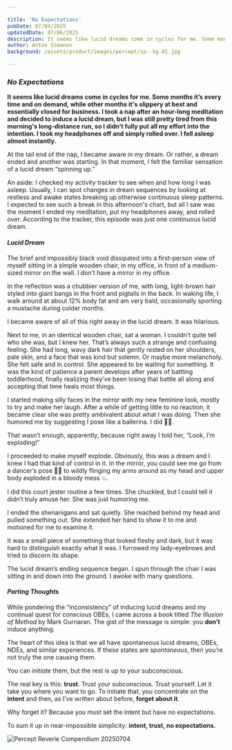 ```yaml
---

title: 'No Expectations'
pubDate: 07/04/2025
updatedDate: 07/06/2025
description: It seems like lucid dreams come in cycles for me. Some months it’s every time and on demand, while other months it's slippery at best and essentially closed for business. I took a nap after an hour-long meditation and decided to induce a lucid dream, but I was still pretty tired from this morning's long-distance run, so I didn’t fully put all my effort into the intention. I took my headphones off and simply rolled over. I fell asleep almost instantly.
author: Anton Simanov
background: /assets/product/images/percept/sp--bg-01.jpg

---
```


### *No Expectations*

**It seems like lucid dreams come in cycles for me. Some months it’s every time and on demand, while other months it's slippery at best and essentially closed for business. I took a nap after an hour-long meditation and decided to induce a lucid dream, but I was still pretty tired from this morning's long-distance run, so I didn’t fully put all my effort into the intention. I took my headphones off and simply rolled over. I fell asleep almost instantly.**

At the tail end of the nap, I became aware in my dream. Or rather, a dream ended and another was starting. In that moment, I felt the familiar sensation of a lucid dream “spinning up.”

An aside: I checked my activity tracker to see when and how long I was asleep. Usually, I can spot changes in dream sequences by looking at restless and awake states breaking up otherwise continuous sleep patterns. I expected to see such a break in this afternoon's chart, but all I saw was the moment I ended my meditation, put my headphones away, and rolled over. According to the tracker, this episode was just one continuous lucid dream.

#### *Lucid Dream*

The brief and impossibly black void dissipated into a first-person view of myself sitting in a simple wooden chair, in my office, in front of a medium-sized mirror on the wall. I don’t have a mirror in my office.

In the reflection was a chubbier version of me, with long, light-brown hair styled into giant bangs in the front and pigtails in the back. In waking life, I walk around at about 12% body fat and am very bald, occasionally sporting a mustache during colder months.

I became aware of all of this right away in the lucid dream. It was hilarious.

Next to me, in an identical wooden chair, sat a woman. I couldn’t quite tell who she was, but I knew her. That’s always such a strange and confusing feeling. She had long, wavy dark hair that gently rested on her shoulders, pale skin, and a face that was kind but solemn. Or maybe more melancholy. She felt safe and in control. She appeared to be waiting for something. It was the kind of patience a parent develops after years of battling toddlerhood, finally realizing they’ve been losing that battle all along and accepting that time heals most things.

I started making silly faces in the mirror with my new feminine look, mostly to try and make her laugh. After a while of getting little to no reaction, it became clear she was pretty ambivalent about what I was doing. Then she humored me by suggesting I pose like a ballerina. I did 🙆🏻.

That wasn’t enough, apparently, because right away I told her, “Look, I’m exploding!”

I proceeded to make myself explode. Obviously, this was a dream and I knew I had that kind of control in it. In the mirror, you could see me go from a dancer’s pose 🙆🏻 to wildly flinging my arms around as my head and upper body exploded in a bloody mess 💥.

I did this court jester routine a few times. She chuckled, but I could tell it didn’t truly amuse her. She was just humoring me.

I ended the shenanigans and sat quietly. She reached behind my head and pulled something out. She extended her hand to show it to me and motioned for me to examine it.

It was a small piece of something that looked fleshy and dark, but it was hard to distinguish exactly what it was. I furrowed my lady-eyebrows and tried to discern its shape.

The lucid dream’s ending sequence began. I spun through the chair I was sitting in and down into the ground. I awoke with many questions.

#### *Parting Thoughts*

While pondering the “inconsistency” of inducing lucid dreams and my continual quest for conscious OBEs, I came across a book titled *The Illusion of Method* by Mark Gurriaran. The gist of the message is simple: you **don’t** induce anything.

The heart of this idea is that we all have spontaneous lucid dreams, OBEs, NDEs, and similar experiences. If these states are *spontaneous*, then you’re not truly the one causing them.

You can *initiate* them, but the rest is up to your subconscious.

The real key is this: **trust**. Trust your subconscious. Trust yourself. Let it take you where you want to go. To initiate that, you concentrate on the **intent** and then, as I’ve written about before, **forget about it**.

Why forget it? Because you must set the intent but have no expectations.

To sum it up in near-impossible simplicity:
**intent, trust, no expectations.**

<img
src="/Media/art/reveriecompendium/20250704.jpg"
alt="Percept Reverie Compendium 20250704"
/>